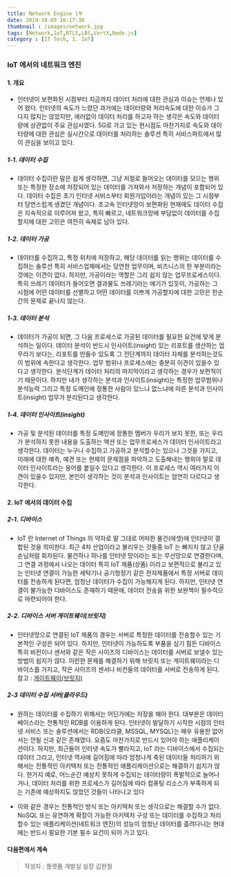 ```yaml
---
title: Network Engine 1부
date: 2019-10-09 16:17:30
thumbnail : /images/network.jpg
tags: [Network,IoT,RTLS,LBS,VertX,Node.js]
category : [IT Tech, 1. IoT]
---
```


### IoT 에서의 네트워크 엔진
#### 1. 개요

- 인터넷이 보편화된 시점부터 지금까지 데이터 처리에 대한 관심과 이슈는 언제나 있어 왔다. 인터넷의 속도가 느렸던 과거에는 데이터량와 처리속도에 대한 이슈가 그다지 많지는 않았지만, 에러없이 데이터 처리를 하고자 하는 생각은 속도와 데이터량에 상관없이 주요 관심사였다. 5G로 가고 있는 현시점도 마찬가지로 속도와 데이터량에 대한 관심은 실시간으로 데이터를 처리하는 솔루션 특히 서비스파트에서 많이 관심을 보이고 있다.

##### 1-1. 데이터 수집

- 데이터 수집이란 말은 쉽게 생각하면, 그냥 저절로 들어오는 데이터를 모으는 행위 또는 특정한 장소에 저장되어 있는 데이터를 가져와서 저장하는 개념이 포함되어 있다. 데이터 수집은 초기 인터넷 서비스부터 회원가입이라는 개념이 있는 그 시점부터 당연스럽게 생겼던 개념이다. 초고속 인터넷망이 보편화된 현재에도 데이터 수집은 지속적으로 이루어져 왔고, 특히 빠르고, 네트워크망에 부담없이 데이터를 수집할지에 대한 고민은 여전히 숙제로 남아 있다.

##### 1-2. 데이터 가공

- 데이터를 수집하고, 특정 위치에 저장하고, 해당 데이터를 읽는 행위는 데이터를 수집하는 솔루션 특히 서비스업체에서는 당연한 업무이며, 비즈니스의 한 부분이라는것에는 이견이 없다. 하지만, 가공이라는 역할은 그리 쉽지 않는 업무프로세스이다. 특히 쓰레기 데이터가 들어오면 결과물도 쓰레기라는 얘기가 있듯이, 가공하는 그 시점에 어떤 데이터를 선별하고 어떤 데이터를 이쁘게 가공할지에 대한 고민은 한순간의 문제로 끝나지 않는다.

##### 1-3. 데이터 분석
- 데이터가 가공이 되면, 그 다음 프로세스로 가공된 데이터를 필요한 요건에 맞게 분석하는 일이다. 데이터 분석이 반드시 인사이트(insight) 있는 리포트를 생산하는 업무라기 보다는, 리포트를 만들수 있도록 그 전단계까지 데이터 자체를 분석하는것도 이 범위에 속한다고 생각한다. 업무 범위나 프로세스에는 충분히 이견이 있을수 있다고 생각한다. 분석단계가 데이터 처리의 마지막이라고 생각하는 경우가 보편적이기 때문이다. 하지만 내가 생각하는 분석과 인사이트(insight)는 특정한 업무범위나 분석능력 그리고 특정 도메인에 정통한 사람이 있느냐 없느냐에 따른 분석과 인사이트(insight) 업무가 분리된다고 생각한다. 

##### 1-4. 데이터 인사이트(insight)
- 가공 및 분석된 데이터를 특정 도메인에 정통한 멤버가 우리가 보지 못한, 또는 우리가 분석하지 못한 내용을 도출하는 액션 또는 업무프로세스가 데이터 인사이트라고 생각한다. 데이터는 누구나 수집하고 가공하고 분석할수는 있으나 그것을 가지고, 미래에 대한 예측, 예견 또는 현재의 문제점을 파악하고 도출해내는 행위야 말로 데이터 인사이트라는 용어를 붙일수 있다고 생각한다. 이 프로세스 역시 여러가지 이견이 있을수 있지만, 본인이 생각하는 것이 분석과 인사이트는 엄연히 다르다고 생각한다.

#### 2. IoT 에서의 데이터 수집

##### 2-1. 디바이스 
- IoT 란 Internet of Things 의 약자로 말 그대로 어떠한 물건(에셋)에 인터넷이 결합된 것을 의미한다. 최근 4차 산업이라고 불리우는 것들중 IoT 는 빠지지 않고 단골손님처럼 회자된다. 물건하나 하나를 인터넷 망이라는 또는 무선망으로 연결한다며, 그 연결 과정에서 나오는 데이터 특히 IoT 제품(상품) 이라고 보편적으로 불리고 있는 인터넷 연결이 가능한 세탁기나 공기청정기 같은 전자제품에서 특정 서버로 데이터를 전송하게 된다면, 엄청난 데이터가 수집이 가능해지게 된다. 하지만, 인터넷 연결이 불가능한 디바이스도 존재하기 때문에, 데이터 전송을 위한 보완책이 필수적으로 마련되어야 한다. 

 
##### 2-2. 디바이스 서버 게이트웨이(브릿지)
- 인터넷망으로 연결된 IoT 제품의 경우는 서버로 특정한 데이터를 전송할수 있는 기본적인 구성은 되어 있다. 하지만, 인터넷이 가능하도록 부품을 심기 힘든 디바이스 특히 비컨이나 센서와 같은 작은 사이즈의 디바이스는 데이터를 서버로 보낼수 있는 방법이 쉽지가 않다. 이런한 문제를 해결하기 위해 브릿지 또는 게이트웨이라는 디바이스를 가지고, 작은 사이즈의 센서나 비컨들의 데이터를 서버로 전송하게 된다. 참고 :  [게이트웨이(브릿지)](http://pntbiz.co.kr/index.php/home/product/indoorplus-rtls-hw/)

##### 2-3 데이터 수집 서버(클라우드)
- 원하는 데이터를 수집하기 위해서는 어딘가에는 저장을 해야 한다. 대부분은 데이터베이스라는 전통적인 RDB를 이용하게 된다. 인터넷이 발달하기 시작한 시점의 인터넷 서비스 또는 솔루션에서는 RDB(오라클, MSSQL, MYSQL)는 매우 유용한 없어서는 안될 신과 같은 존재였다. 요즘도 마찬가지로 반드시 있어야 하는 애플리케이션이다. 하지만, 최근들어 인터넷 속도가 빨라지고, IoT 라는 디바이스에서 수집되는 데이터 그리고, 인터넷 역사에 길어짐에 따라 엄청나게 축된 데이터들 처리하기 위해서는 전통적인 아키텍처 또는 전통적인 애플리케이션으로는 해결하기 쉽지가 않다. 한가지 예로, 어느순간 예상치 못하게 수집되는 데이터량이 폭발적으로 늘어나거나, 데이터 처리를 위한 프로세스가 길어짐에 따라 컴퓨팅 리소스가 부족하게 되는 기존에 예상하지도 않았던 것들이 나타나고 있다


- 이와 같은 경우는 전통적인 방식 또는 아키텍처 또는 생각으로는 해결할 수가 없다. NoSQL 또는 유연하게 확장이 가능한 아키텍처 구성 또는 데이터를 수집하고 처리할수 있는 애플리케이션(네트워크 엔진)의 성능이 엄청난 데이터를 흘려다니는 현대에는 반드시 필요한 기본 필수 요건이 되어 가고 있다. 


#### 다음편에서 계속


> 작성자 : 플랫폼 개발실 실장 김완철